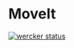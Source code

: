 # MoveIt

[![wercker status](https://app.wercker.com/status/cc2ce2f936b575a6a7f96e72085b4e06/m "wercker status")](https://app.wercker.com/project/bykey/cc2ce2f936b575a6a7f96e72085b4e06)
